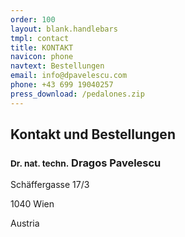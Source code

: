 ```yaml
---
order: 100
layout: blank.handlebars
tmpl: contact
title: KONTAKT
navicon: phone
navtext: Bestellungen
email: info@dpavelescu.com
phone: +43 699 19040257
press_download: /pedalones.zip
---
```

## Kontakt und Bestellungen

### <small>Dr. nat. techn.</small> Dragos Pavelescu

Schäffergasse 17/3

1040 Wien

Austria